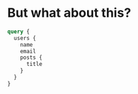 # But what about this?

```graphql
query {
  users {
    name
    email
    posts {
      title
    }
  }
}
``` 
